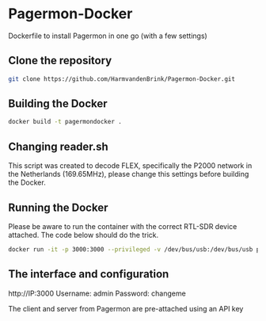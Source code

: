 # Pagermon-Docker
Dockerfile to install Pagermon in one go (with a few settings)

## Clone the repository

```bash
git clone https://github.com/HarmvandenBrink/Pagermon-Docker.git
```

## Building the Docker
```bash
docker build -t pagermondocker .
```

## Changing reader.sh

This script was created to decode FLEX, specifically the P2000 network in the Netherlands (169.65MHz), please change this settings before building the Docker.

## Running the Docker

Please be aware to run the container with the correct RTL-SDR device attached. The code below should do the trick.

```bash
docker run -it -p 3000:3000 --privileged -v /dev/bus/usb:/dev/bus/usb pagermondocker
```

## The interface and configuration
http://IP:3000
Username: admin Password: changeme

The client and server from Pagermon are pre-attached using an API key
